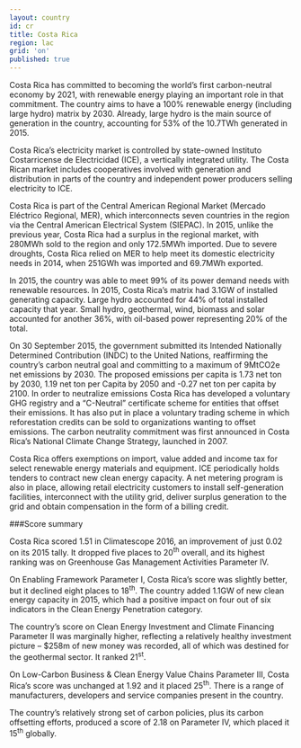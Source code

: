 ```yaml
---
layout: country
id: cr
title: Costa Rica
region: lac
grid: 'on'
published: true
---
```


Costa Rica has committed to becoming the world’s first carbon-neutral economy by 2021, with renewable energy playing an important role in that commitment. The country aims to have a 100% renewable energy (including large hydro) matrix by 2030. Already, large hydro is the main source of generation in the country, accounting for 53% of the 10.7TWh generated in 2015.

Costa Rica’s electricity market is controlled by state-owned Instituto Costarricense de Electricidad (ICE), a vertically integrated utility. The Costa Rican market includes cooperatives involved with generation and distribution in parts of the country and independent power producers selling electricity to ICE. 

Costa Rica is part of the Central American Regional Market (Mercado Eléctrico Regional, MER), which interconnects seven countries in the region via the Central American Electrical System (SIEPAC). In 2015, unlike the previous year, Costa Rica had a surplus in the regional market, with 280MWh sold to the region and only 172.5MWh imported. Due to severe droughts, Costa Rica relied on MER to help meet its domestic electricity needs in 2014, when 251GWh was imported and 69.7MWh exported.

In 2015, the country was able to meet 99% of its power demand needs with renewable resources. In 2015, Costa Rica’s matrix had 3.1GW of installed generating capacity. Large hydro accounted for 44% of total installed capacity that year. Small hydro, geothermal, wind, biomass and solar accounted for another 36%, with oil-based power representing 20% of the total.

On 30 September 2015, the government submitted its Intended Nationally Determined Contribution (INDC) to the United Nations, reaffirming the country’s carbon neutral goal and committing to a maximum of 9MtCO2e net emissions by 2030. The proposed emissions per capita is 1.73 net ton by 2030, 1.19 net ton per Capita by 2050 and -0.27 net ton per capita by 2100. In order to neutralize emissions Costa Rica has developed a voluntary GHG registry and a “C-Neutral” certificate scheme for entities that offset their emissions. It has also put in place a voluntary trading scheme in which reforestation credits can be sold to organizations wanting to offset emissions. The carbon neutrality commitment was first announced in Costa Rica’s National Climate Change Strategy, launched in 2007.

Costa Rica offers exemptions on import, value added and income tax for select renewable energy materials and equipment. ICE periodically holds tenders to contract new clean energy capacity. A net metering program is also in place, allowing retail electricity customers to install self-generation facilities, interconnect with the utility grid, deliver surplus generation to the grid and obtain compensation in the form of a billing credit.


###Score summary

Costa Rica scored 1.51 in Climatescope 2016, an improvement of just 0.02 on its 2015 tally. It dropped five places to 20<sup>th</sup> overall, and its highest ranking was on Greenhouse Gas Management Activities Parameter IV.

On Enabling Framework Parameter I, Costa Rica’s score was slightly better, but it declined eight places to 18<sup>th</sup>. The country added 1.1GW of new clean energy capacity in 2015, which had a positive impact on four out of six indicators in the Clean Energy Penetration category.

The country’s score on Clean Energy Investment and Climate Financing Parameter II was marginally higher, reflecting a relatively healthy investment picture – $258m of new money was recorded, all of which was destined for the geothermal sector. It ranked 21<sup>st</sup>.
 
On Low-Carbon Business & Clean Energy Value Chains Parameter III, Costa Rica’s score was unchanged at 1.92 and it placed 25<sup>th</sup>. There is a range of manufacturers, developers and service companies present in the country.

The country’s relatively strong set of carbon policies, plus its carbon offsetting efforts, produced a score of 2.18 on Parameter IV, which placed it 15<sup>th</sup> globally.
